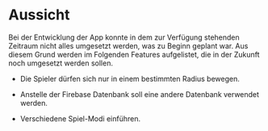# Aussicht

Bei der Entwicklung der App konnte in dem zur Verfügung stehenden
Zeitraum nicht alles umgesetzt werden, was zu Beginn geplant war. Aus
diesem Grund werden im Folgenden Features aufgelistet, die in der
Zukunft noch umgesetzt werden sollen.

-   Die Spieler dürfen sich nur in einem bestimmten Radius bewegen.

-   Anstelle der Firebase Datenbank soll eine andere Datenbank verwendet
    werden.

-   Verschiedene Spiel-Modi einführen.
